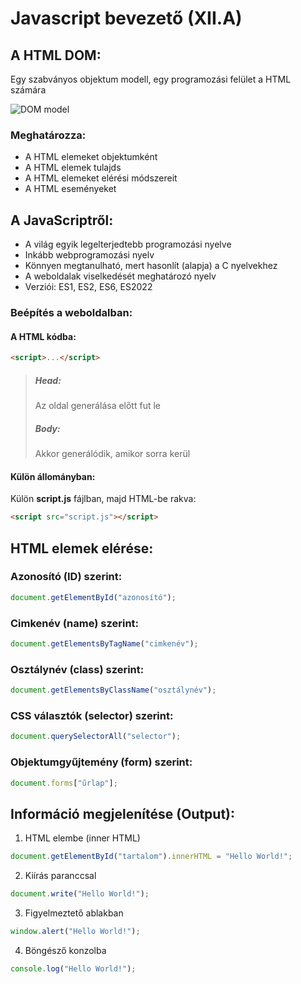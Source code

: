 # Javascript bevezető (XII.A)
## A HTML DOM:
Egy szabványos objektum modell, egy programozási felület a HTML számára

![DOM model](https://www.w3schools.com/js/pic_htmltree.gif)

### Meghatározza:
- A HTML elemeket objektumként 
- A HTML elemek tulajds
- A HTML elemeket elérési módszereit
- A HTML eseményeket

## A JavaScriptről:
- A világ egyik legelterjedtebb programozási nyelve
- Inkább webprogramozási nyelv
- Könnyen megtanulható, mert hasonlít (alapja) a C nyelvekhez
- A weboldalak viselkedését meghatározó nyelv
- Verziói: ES1, ES2, ES6, ES2022

### Beépítés a weboldalban:
#### A HTML kódba:
```html
<script>...</script>
```
> ##### Head:
> Az oldal generálása előtt fut le
> ##### Body:
>Akkor generálódik, amikor sorra kerül
#### Külön állományban:
Külön **script.js** fájlban, majd HTML-be rakva:
```html
<script src="script.js"></script>
```
## HTML elemek elérése:
### Azonosító (ID) szerint:
```js
document.getElementById("azonosító");
```
### Cimkenév (name) szerint:
```js
document.getElementsByTagName("cimkenév");
```
### Osztálynév (class) szerint:
```js
document.getElementsByClassName("osztálynév");
```
### CSS választók (selector) szerint:
```js
document.querySelectorAll("selector");
```
### Objektumgyűjtemény (form) szerint:
```js
document.forms["űrlap"];
```
## Információ megjelenítése (Output):
1. HTML elembe (inner HTML)
```js
document.getElementById("tartalom").innerHTML = "Hello World!";
```
2. Kiírás paranccsal
```js
document.write("Hello World!");
```
3. Figyelmeztető ablakban
```js
window.alert("Hello World!");
```
4. Böngésző konzolba
```js
console.log("Hello World!");
```
